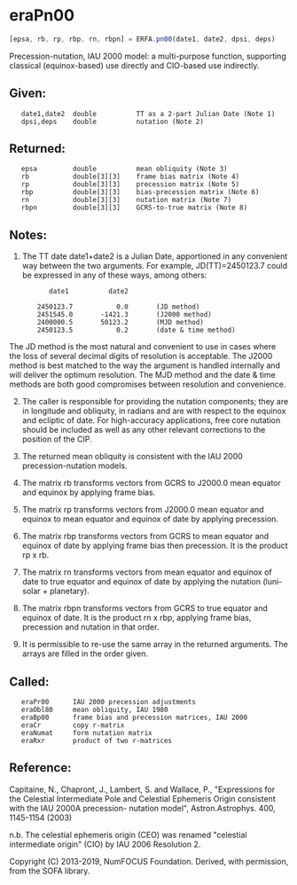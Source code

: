 # eraPn00

```js
[epsa, rb, rp, rbp, rn, rbpn] = ERFA.pn00(date1, date2, dpsi, deps)
```

Precession-nutation, IAU 2000 model:  a multi-purpose function,
supporting classical (equinox-based) use directly and CIO-based
use indirectly.

## Given:
```
   date1,date2  double          TT as a 2-part Julian Date (Note 1)
   dpsi,deps    double          nutation (Note 2)
```

## Returned:
```
   epsa         double          mean obliquity (Note 3)
   rb           double[3][3]    frame bias matrix (Note 4)
   rp           double[3][3]    precession matrix (Note 5)
   rbp          double[3][3]    bias-precession matrix (Note 6)
   rn           double[3][3]    nutation matrix (Note 7)
   rbpn         double[3][3]    GCRS-to-true matrix (Note 8)
```

## Notes:

1) The TT date date1+date2 is a Julian Date, apportioned in any
   convenient way between the two arguments.  For example,
   JD(TT)=2450123.7 could be expressed in any of these ways,
   among others:

```
          date1          date2

       2450123.7           0.0       (JD method)
       2451545.0       -1421.3       (J2000 method)
       2400000.5       50123.2       (MJD method)
       2450123.5           0.2       (date & time method)
```

   The JD method is the most natural and convenient to use in
   cases where the loss of several decimal digits of resolution
   is acceptable.  The J2000 method is best matched to the way
   the argument is handled internally and will deliver the
   optimum resolution.  The MJD method and the date & time methods
   are both good compromises between resolution and convenience.

2) The caller is responsible for providing the nutation components;
   they are in longitude and obliquity, in radians and are with
   respect to the equinox and ecliptic of date.  For high-accuracy
   applications, free core nutation should be included as well as
   any other relevant corrections to the position of the CIP.

3) The returned mean obliquity is consistent with the IAU 2000
   precession-nutation models.

4) The matrix rb transforms vectors from GCRS to J2000.0 mean
   equator and equinox by applying frame bias.

5) The matrix rp transforms vectors from J2000.0 mean equator and
   equinox to mean equator and equinox of date by applying
   precession.

6) The matrix rbp transforms vectors from GCRS to mean equator and
   equinox of date by applying frame bias then precession.  It is
   the product rp x rb.

7) The matrix rn transforms vectors from mean equator and equinox of
   date to true equator and equinox of date by applying the nutation
   (luni-solar + planetary).

8) The matrix rbpn transforms vectors from GCRS to true equator and
   equinox of date.  It is the product rn x rbp, applying frame
   bias, precession and nutation in that order.

9) It is permissible to re-use the same array in the returned
   arguments.  The arrays are filled in the order given.

## Called:
```
   eraPr00      IAU 2000 precession adjustments
   eraObl80     mean obliquity, IAU 1980
   eraBp00      frame bias and precession matrices, IAU 2000
   eraCr        copy r-matrix
   eraNumat     form nutation matrix
   eraRxr       product of two r-matrices
```

## Reference:

   Capitaine, N., Chapront, J., Lambert, S. and Wallace, P.,
   "Expressions for the Celestial Intermediate Pole and Celestial
   Ephemeris Origin consistent with the IAU 2000A precession-
   nutation model", Astron.Astrophys. 400, 1145-1154 (2003)

   n.b. The celestial ephemeris origin (CEO) was renamed "celestial
        intermediate origin" (CIO) by IAU 2006 Resolution 2.

Copyright (C) 2013-2019, NumFOCUS Foundation.
Derived, with permission, from the SOFA library.
